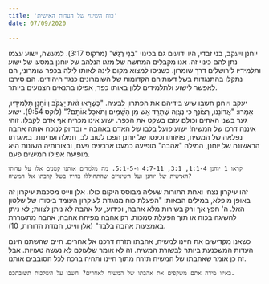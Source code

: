 ```yaml
---
title: 'כוח השינוי של העדות האישית'
date: 07/09/2020

---
```


יוחנן ויעקב, בני זבדי, היו ידועים גם בכינוי "בְּנֵי רֶגֶשׁ" (מרקוס 3:17). למעשה, ישוע עצמו נתן להם כינוי זה. אנו מקבלים המחשה של מזגו הנלהב של יוחנן במסעו של ישוע ותלמידיו לירושלים דרך שומרון. כשניסו למצוא מקום לינה לאותו לילה בכפר שומרוני, הם נתקלו בהתנגדות בשל דעותיהם הקדומות של השומרונים כנגד היהודים. הם סירבו לאפשר לישוע ולתלמידים ללון באותו כפר, אפילו בתנאים הצנועים ביותר.

יעקב ויוחנן חשבו שיש בידיהם את הפתרון לבעיה. "כְּשֶׁרָאוּ זֹאת יַעֲקֹב וְיוֹחָנָן תַּלְמִידָיו, אָמְרוּ: "אֲדוֹנֵנוּ, רְצוֹנְךָ כִּי נְצַוֶּה שֶׁתֵּרֵד אֵשׁ מִן הַשָּׁמַיִם וְתֹאכַל אוֹתָם?" (לוקס 9:54). ישוע גער בשני האחים וכולם עזבו בשקט את הכפר. ישוע אינו מכריח אף אדם לקבלו. זוהי איננה דרכו של המשיח! ישוע פועל בלבו של האדם באהבה - ובדיוק לנוכח אותה אהבה נפלאה של המשיח, פזיזותו וכעסו של יוחנן הפכו לטוב לב, חמלה ועדינות. באיגרתו הראשונה של יוחנן, המילה "אהבה" מופיעה כמעט ארבעים פעם, ובצורותיה השונות היא מופיעה אפילו חמישים פעם.

`קראו 1 יוחנן 1:1-4, 3:1, 4:7-11 ו-5:1-5. מה מלמדים אותנו קטנים אלו על עדותו האישית של יוחנן ועל השינויים שהתחוללו בחייו בשל קרבתו אל המשיח?`

זהו עיקרון נצחי ואחת התורות שעליה מבוסס היקום כולו. אלן ווייט מסכמת עיקרון זה באופן מופלא, במילים הבאות: "הפעלת כוח מנוגדת לעיקרון העומד ביסודו של שלטון האל. ה' חפץ אך ורק בשירות מלא אהבה, וכידוע, על אהבה לא ניתן לצוות; לא ניתן להשיגה בכוח או תוך הפעלת סמכות. רק אהבה מפיחה אהבה; אהבה מתעוררת באמצעות אהבה בלבד" (אלן ווייט, חמדת הדורות, 10).

כשאנו מקדישים את חיינו למשיח, אהבתו תזרח דרכנו אל אחרים. חיים שהשתנו הינם העדות המשכנעת ביותר לבשורת המשיח. זה לא אומר שלעולם לא נעשה טעויות. אבל זה כן אומר שאהבתו של המשיח תזרח מתוך חיינו ותהיה ברכה לכל הסובבים אותנו.

`באיזו מידה אתם משקפים את אהבתו של המשיח לאחרים? חשבו על השלכות תשובתכם.`